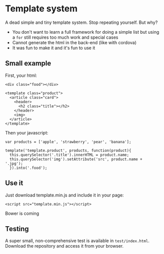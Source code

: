 # Template system

A dead simple and tiny template system. Stop repeating yourself. But why?

- You don't want to learn a full framework for doing a simple list but using a `for` still requires too much work and special cases
- Cannot generate the html in the back-end (like with cordova)
- It was fun to make it and it's fun to use it



## Small example

First, your html:

    <div class="food"></div>

    <template class="product">
      <article class="card">
        <header>
          <h2 class="title"></h2>
        </header>
        <img>
      </article>
    </template>

Then your javascript:

    var products = ['apple', 'strawberry', 'pear', 'banana'];

    template('template.product', products, function(product){
      this.querySelector('.title').innerHTML = product.name;
      this.querySelector('img').setAttribute('src', product.name + '.jpg');
      }).into('.food');


## Use it

Just download template.min.js and include it in your page:

    <script src="template.min.js"></script>

Bower is coming


## Testing

A super small, non-comprehensive test is available in `test/index.html`. Download the repository and access it from your browser.
